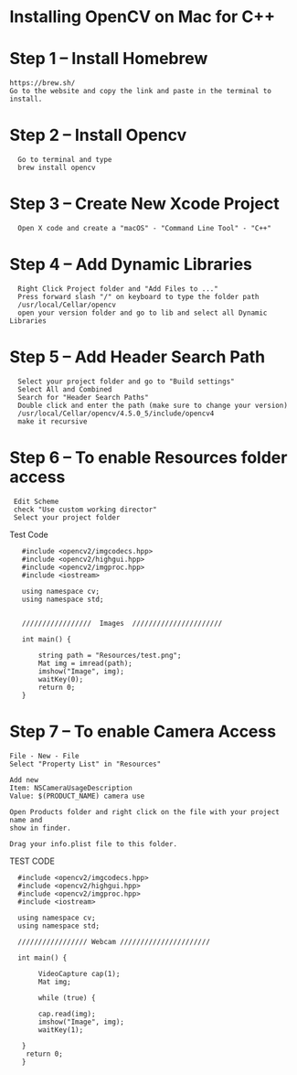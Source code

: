 # Installing OpenCV on Mac for C++

# Step 1 – Install Homebrew

    https://brew.sh/
    Go to the website and copy the link and paste in the terminal to install.

# Step 2 – Install Opencv
  
      Go to terminal and type 
      brew install opencv

# Step 3 – Create New Xcode Project

      Open X code and create a "macOS" - "Command Line Tool" - "C++"
  
# Step 4 – Add Dynamic Libraries

      Right Click Project folder and "Add Files to ..."
      Press forward slash "/" on keyboard to type the folder path
      /usr/local/Cellar/opencv
      open your version folder and go to lib and select all Dynamic Libraries 

# Step 5 – Add Header Search Path

      Select your project folder and go to "Build settings"
      Select All and Combined 
      Search for "Header Search Paths" 
      Double click and enter the path (make sure to change your version)
      /usr/local/Cellar/opencv/4.5.0_5/include/opencv4
      make it recursive



# Step 6 – To enable Resources folder access

     Edit Scheme 
     check "Use custom working director" 
     Select your project folder

Test Code 

       #include <opencv2/imgcodecs.hpp>
       #include <opencv2/highgui.hpp>
       #include <opencv2/imgproc.hpp>
       #include <iostream>

       using namespace cv;
       using namespace std;


       /////////////////  Images  //////////////////////

       int main() {

           string path = "Resources/test.png";
           Mat img = imread(path);
           imshow("Image", img);
           waitKey(0);
           return 0;
       }
       
 
# Step 7 – To enable Camera Access

    File - New - File
    Select "Property List" in "Resources"

    Add new
    Item: NSCameraUsageDescription
    Value: $(PRODUCT_NAME) camera use 

    Open Products folder and right click on the file with your project name and 
    show in finder. 

    Drag your info.plist file to this folder. 


TEST CODE 

      #include <opencv2/imgcodecs.hpp>
      #include <opencv2/highgui.hpp>
      #include <opencv2/imgproc.hpp>
      #include <iostream>

      using namespace cv;
      using namespace std;

      ///////////////// Webcam //////////////////////

      int main() {

           VideoCapture cap(1);
           Mat img;

           while (true) {

           cap.read(img);
           imshow("Image", img);
           waitKey(1);

       }
        return 0;
       }
